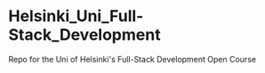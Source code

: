 # Helsinki_Uni_Full-Stack_Development
Repo for the Uni of Helsinki's  Full-Stack Development Open Course
